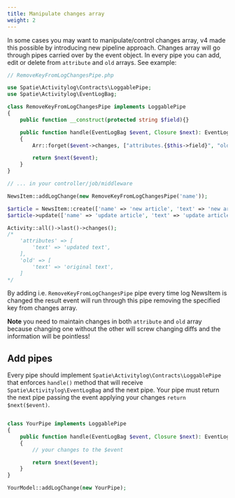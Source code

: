 ```yaml
---
title: Manipulate changes array
weight: 2
---
```


In some cases you may want to manipulate/control changes array, v4 made this possible by introducing new pipeline approach. Changes array will go through pipes carried over by the event object. In every pipe you can add, edit or delete from `attribute` and `old` arrays. See example:

```php
// RemoveKeyFromLogChangesPipe.php

use Spatie\Activitylog\Contracts\LoggablePipe;
use Spatie\Activitylog\EventLogBag;

class RemoveKeyFromLogChangesPipe implements LoggablePipe
{
    public function __construct(protected string $field){}

    public function handle(EventLogBag $event, Closure $next): EventLogBag
    {
        Arr::forget($event->changes, ["attributes.{$this->field}", "old.{$this->field}"]);

        return $next($event);
    }
}
```

```php
// ... in your controller/job/middleware

NewsItem::addLogChange(new RemoveKeyFromLogChangesPipe('name'));

$article = NewsItem::create(['name' => 'new article', 'text' => 'new article text']);
$article->update(['name' => 'update article', 'text' => 'update article text']);

Activity::all()->last()->changes();
/*
    'attributes' => [
        'text' => 'updated text',
    ],
    'old' => [
        'text' => 'original text',
    ]
*/
```

By adding i.e. `RemoveKeyFromLogChangesPipe` pipe every time log NewsItem is changed the result event will run through this pipe removing the specified key from changes array.

**Note** you need to maintain changes in both `attribute` and `old` array because changing one without the other will screw changing diffs and the information will be pointless!

## Add pipes

Every pipe should implement `Spatie\Activitylog\Contracts\LoggablePipe` that enforces `handle()` method that will receive `Spatie\Activitylog\EventLogBag` and the next pipe. Your pipe must return the next pipe passing the event applying your changes `return $next($event)`.

```php

class YourPipe implements LoggablePipe
{
    public function handle(EventLogBag $event, Closure $next): EventLogBag
    {
        // your changes to the $event

        return $next($event);
    }
}

```

```php
YourModel::addLogChange(new YourPipe);
```
